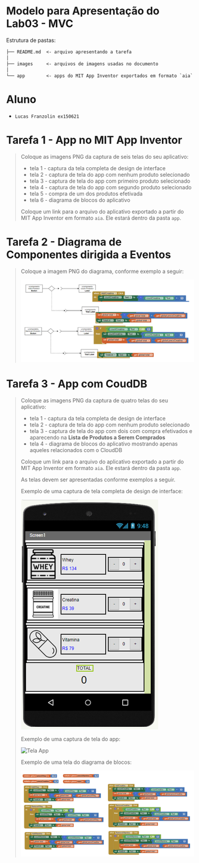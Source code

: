 # Modelo para Apresentação do Lab03 - MVC

Estrutura de pastas:

```
├── README.md  <- arquivo apresentando a tarefa
│
├── images     <- arquivos de imagens usadas no documento
│
└── app        <- apps do MIT App Inventor exportados em formato `aia`
```

# Aluno

- `Lucas Franzolin ex150621`

# Tarefa 1 - App no MIT App Inventor

> Coloque as imagens PNG da captura de seis telas do seu aplicativo:
>
> - tela 1 - captura da tela completa de design de interface
> - tela 2 - captura de tela do app com nenhum produto selecionado
> - tela 3 - captura de tela do app com primeiro produto selecionado
> - tela 4 - captura de tela do app com segundo produto selecionado
> - tela 5 - compra de um dos produtos efetivada
> - tela 6 - diagrama de blocos do aplicativo
>
> Coloque um link para o arquivo do aplicativo exportado a partir do MIT App Inventor em formato `aia`. Ele estará dentro da pasta `app`.

# Tarefa 2 - Diagrama de Componentes dirigida a Eventos

> Coloque a imagem PNG do diagrama, conforme exemplo a seguir:
>
> ![Diagrama Eventos](images/mit-app-inventor-events.png)

# Tarefa 3 - App com CoudDB

> Coloque as imagens PNG da captura de quatro telas do seu aplicativo:
>
> - tela 1 - captura da tela completa de design de interface
> - tela 2 - captura de tela do app com nenhum produto selecionado
> - tela 3 - captura de tela do app com dois com compra efetivados e aparecendo na **Lista de Produtos a Serem Comprados**
> - tela 4 - diagrama de blocos do aplicativo mostrando apenas aqueles relacionados com o CloudDB
>
> Coloque um link para o arquivo do aplicativo exportado a partir do MIT App Inventor em formato `aia`. Ele estará dentro da pasta `app`.
>
> As telas devem ser apresentadas conforme exemplos a seguir.
>
> Exemplo de uma captura de tela completa de design de interface:
>
> ![Tela App](images/design.png)
>
> Exemplo de uma captura de tela do app:
>
> ![Tela App](images/aplicativo.png)
>
> Exemplo de uma tela do diagrama de blocos:
>
> ![Tela Blocos](images/blocks.png)
